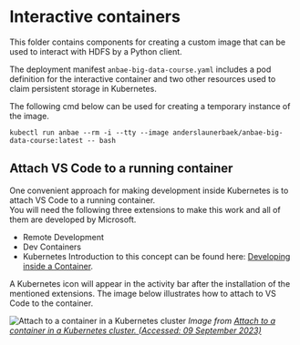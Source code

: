 # Interactive containers

This folder contains components for creating a custom image that can be used to interact with HDFS by a Python client.  

The deployment manifest `anbae-big-data-course.yaml` includes a pod definition for the interactive container and two other resources used to claim persistent storage in Kubernetes.

The following cmd below can be used for creating a temporary instance of the image.
```
kubectl run anbae --rm -i --tty --image anderslaunerbaek/anbae-big-data-course:latest -- bash
```

## Attach VS Code to a running container
One convenient approach for making development inside Kubernetes is to attach VS Code to a running container.  
You will need the following three extensions to make this work and all of them are developed by Microsoft.
- Remote Development
- Dev Containers
- Kubernetes
Introduction to this concept can be found here: [Developing inside a Container](https://code.visualstudio.com/docs/devcontainers/containers). 


A Kubernetes icon will appear in the activity bar after the installation of the mentioned extensions. The image below illustrates how to attach to VS Code to the container.

![Attach to a container in a Kubernetes cluster](https://code.visualstudio.com/assets/docs/devcontainers/attach-container/k8s-attach.png)
*Image from [Attach to a container in a Kubernetes cluster. (Accessed: 09 September 2023)](https://code.visualstudio.com/assets/docs/devcontainers/attach-container/k8s-attach.png)*

